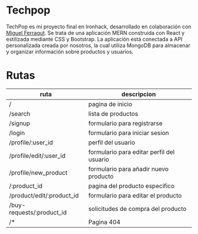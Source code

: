 # Techpop

TechPop es mi proyecto final en Ironhack, desarrollado en colaboración con [Miguel Ferragut](https://github.com/MiguelFerragut).
Se trata de una aplicación MERN construida con React y estilizada mediante CSS y Bootstrap. La aplicación está conectada a
API personalizada creada por nosotros, la cual utiliza MongoDB para almacenar y organizar información sobre productos y usuarios.

# Rutas

| ruta                      | descripcion                               |
| ------------------------- | ----------------------------------------- |
| /                         | pagina de inicio                          |
| /search                   | lista de productos                        |
| /signup                   | formulario para registrarse               |
| /login                    | formulario para iniciar sesion            |
| /profile/:user_id         | perfil del usuario                        |
| /profile/edit/:user_id    | formulario para editar perfil del usuario |
| /profile/new_product      | formulario para añadir nuevo producto     |
| /:product_id              | pagina del producto especifico            |
| /product/edit/:product_id | formulario para editar el producto        |
| /buy-requests/:product_id | solicitudes de compra del producto        |
| /\*                       | Pagina 404                                |
